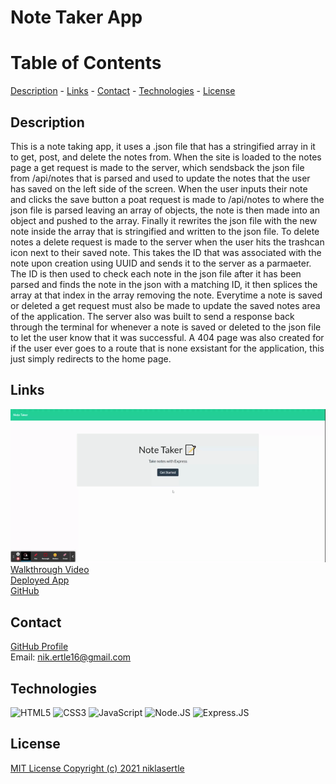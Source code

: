 # Note Taker App

# Table of Contents
[Description](#description) - 
[Links](#links) - 
[Contact](#contact) - 
[Technologies](#technologies) - 
[License](#license)

## Description
This is a note taking app, it uses a .json file that has a stringified array in it to get, post, and delete the notes from. When the site is loaded to the notes page a get request is made to the server, which sendsback the json file from /api/notes that is parsed and used to update the notes that the user has saved on the left side of the screen. When the user inputs their note and clicks the save button a poat request is made to /api/notes to where the json file is parsed leaving an array of objects, the note is then made into an object and pushed to the array. Finally it rewrites the json file with the new note inside the array that is stringified and written to the json file. To delete notes a delete request is made to the server when the user hits the trashcan icon next to their saved note. This takes the ID that was associated with the note upon creation using UUID and sends it to the server as a parmaeter. The ID is then used to check each note in the json file after it has been parsed and finds the note in the json with a matching ID, it then splices the array at that index in the array removing the note. Everytime a note is saved or deleted a get request must also be made to update the saved notes area of the application. The server also was built to send a response back through the terminal for whenever a note is saved or deleted to the json file to let the user know that it was successful. A 404 page was also created for if the user ever goes to a route that is none exsistant for the application, this just simply redirects to the home page.

## Links
![Walkthrough Video](./assets/note-taker-g.gif)<br>
[Walkthrough Video](https://www.youtube.com/watch?v=T4ICrVqhsMQ) <br>
[Deployed App]() <br>
[GitHub](https://github.com/niklasertle/nje-note-taker)

## Contact
[GitHub Profile](https://github.com/niklasertle)<br>
Email: nik.ertle16@gmail.com

## Technologies
![HTML5](https://img.shields.io/static/v1?style=for-the-badge&message=HTML5&color=E34F26&logo=HTML5&logoColor=FFFFFF&label=)
![CSS3](https://img.shields.io/static/v1?style=for-the-badge&message=CSS3&color=1572B6&logo=CSS3&logoColor=FFFFFF&label=)
![JavaScript](https://img.shields.io/static/v1?style=for-the-badge&message=JavaScript&color=222222&logo=JavaScript&logoColor=F7DF1E&label=)
![Node.JS](https://img.shields.io/static/v1?style=for-the-badge&message=Node.JS&color=222222&logo=Node.JS&logoColor=F7DF1E&label=)
![Express.JS](https://img.shields.io/static/v1?style=for-the-badge&message=Express.JS&color=222222&label=)

## License
[MIT License Copyright (c) 2021 niklasertle](LICENSE)